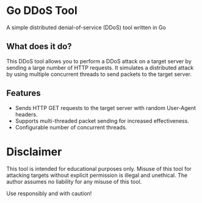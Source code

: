 # Go DDoS Tool

A simple distributed denial-of-service (DDoS) tool written in Go

## What does it do?

This DDoS tool allows you to perform a DDoS attack on a target server by sending a large number of HTTP requests. It simulates a distributed attack by using multiple concurrent threads to send packets to the target server.

## Features

- Sends HTTP GET requests to the target server with random User-Agent headers.
- Supports multi-threaded packet sending for increased effectiveness.
- Configurable number of concurrent threads.

# Disclaimer

This tool is intended for educational purposes only. Misuse of this tool for attacking targets without explicit permission is illegal and unethical. The author assumes no liability for any misuse of this tool.

Use responsibly and with caution!